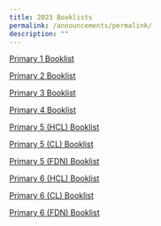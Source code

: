 ```yaml
---
title: 2023 Booklists
permalink: /announcements/permalink/
description: ""
---
```

[Primary 1 Booklist](/files/PCS%20BOOKLIST%20P1%202023.pdf)

[Primary 2 Booklist](/files/PCS%20BOOKLIST%20P2%202023.pdf)

[Primary 3 Booklist](/files/PCS%20BOOKLIST%20P3%202023.pdf)

[Primary 4 Booklist](/files/PCS%20BOOKLIST%20P4%202023.pdf)

[Primary 5 (HCL) Booklist](/files/PCS%20BOOKLIST%20P5%20(HCL)%202023.pdf)


[Primary 5 (CL) Booklist](/files/PCS%20BOOKLIST%20P5%20(CL)%202023.pdf)

[Primary 5 (FDN) Booklist](/files/PCS%20BOOKLIST%20P5%20(FDN)%202023.pdf)

[Primary 6 (HCL) Booklist](/files/PCS%20BOOKLIST%20P6%20%20(HCL)%202023.pdf)

[Primary 6 (CL) Booklist](/files/PCS%20BOOKLIST%20P6%20(CL)%202023.pdf)


[Primary 6 (FDN) Booklist](/files/PCS%20BOOKLIST%20P6%20(FDN)%202023.pdf)